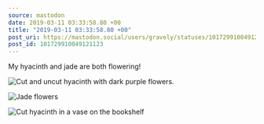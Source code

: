 ```yaml
---
source: mastodon
date: 2019-03-11 03:33:58.80 +00
title: "2019-03-11 03:33:58.80 +00"
post_uri: https://mastodon.social/users/gravely/statuses/101729910049121123
post_id: 101729910049121123
---
```

My hyacinth and jade are both flowering!


![Cut and uncut hyacinth with dark purple flowers.](/images/12289982.jpg)

![Jade flowers](/images/12289983.jpg)

![Cut hyacinth in a vase on the bookshelf](/images/12289987.jpg)

